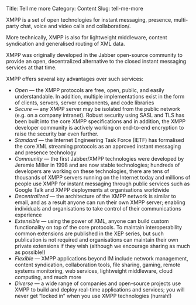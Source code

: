 Title: Tell me more
Category: Content
Slug: tell-me-more

XMPP is a set of open technologies for instant messaging, presence, multi-party chat, voice and video calls and collaboration/.

More technically, XMPP is also for lightweight middleware, content syndication and generalised routing of XML data.

XMPP was originally developed in the Jabber open-source community to provide an open, decentralized alternative to the closed instant messaging services at that time. 

XMPP offers several key advantages over such services:
* *Open* — the XMPP protocols are free, open, public, and easily understandable. In addition, multiple implementations exist in the form of clients, servers, server components, and code libraries
* *Secure* — any XMPP server may be isolated from the public network (e.g. on a company intranet). Robust security using SASL and TLS has been built into the core XMPP specifications and in addition, the XMPP developer community is actively working on end-to-end encryption to raise the security bar even further.
* *Standard* — the Internet Engineering Task Force (IETF) has formalised the core XML streaming protocols as an approved instant messaging and presence technology
* *Community* — the first Jabber/XMPP technologies were developed by Jeremie Miller in 1998 and are now stable technologies; hundreds of developers are working on these technologies, there are tens of thousands of XMPP servers running on the Internet today and millions of people use XMPP for instant messaging through public services such as Google Talk and XMPP deployments at organisations worldwide
* *Decentralized* — the architecture of the XMPP network is similar to email, and as a result anyone can run their own XMPP server; enabling individuals and organisations to take control of their communications experience
* *Extensible* — using the power of XML, anyone can build custom functionality on top of the core protocols. To maintain interoperability common extensions are published in the XEP series, but such publication is not required and organisations can maintain their own private extensions if they wish (although we encourage sharing as much as possible!)
* *Flexible* — XMPP applications beyond IM include network management, content syndication, collaboration tools, file sharing, gaming, remote systems monitoring, web services, lightweight middleware, cloud computing, and much more
* *Diverse* — a wide range of companies and open-source projects use XMPP to build and deploy real-time applications and services; you will never get “locked in” when you use XMPP technologies (hurrah!)
